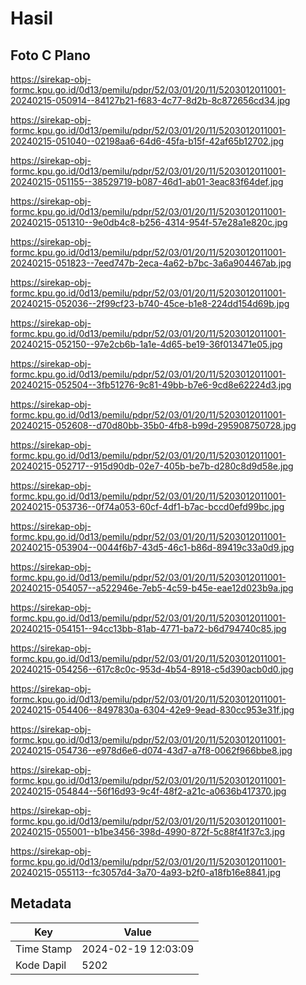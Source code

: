 # Hasil

## Foto C Plano

https://sirekap-obj-formc.kpu.go.id/0d13/pemilu/pdpr/52/03/01/20/11/5203012011001-20240215-050914--84127b21-f683-4c77-8d2b-8c872656cd34.jpg

https://sirekap-obj-formc.kpu.go.id/0d13/pemilu/pdpr/52/03/01/20/11/5203012011001-20240215-051040--02198aa6-64d6-45fa-b15f-42af65b12702.jpg

https://sirekap-obj-formc.kpu.go.id/0d13/pemilu/pdpr/52/03/01/20/11/5203012011001-20240215-051155--38529719-b087-46d1-ab01-3eac83f64def.jpg

https://sirekap-obj-formc.kpu.go.id/0d13/pemilu/pdpr/52/03/01/20/11/5203012011001-20240215-051310--9e0db4c8-b256-4314-954f-57e28a1e820c.jpg

https://sirekap-obj-formc.kpu.go.id/0d13/pemilu/pdpr/52/03/01/20/11/5203012011001-20240215-051823--7eed747b-2eca-4a62-b7bc-3a6a904467ab.jpg

https://sirekap-obj-formc.kpu.go.id/0d13/pemilu/pdpr/52/03/01/20/11/5203012011001-20240215-052036--2f99cf23-b740-45ce-b1e8-224dd154d69b.jpg

https://sirekap-obj-formc.kpu.go.id/0d13/pemilu/pdpr/52/03/01/20/11/5203012011001-20240215-052150--97e2cb6b-1a1e-4d65-be19-36f013471e05.jpg

https://sirekap-obj-formc.kpu.go.id/0d13/pemilu/pdpr/52/03/01/20/11/5203012011001-20240215-052504--3fb51276-9c81-49bb-b7e6-9cd8e62224d3.jpg

https://sirekap-obj-formc.kpu.go.id/0d13/pemilu/pdpr/52/03/01/20/11/5203012011001-20240215-052608--d70d80bb-35b0-4fb8-b99d-295908750728.jpg

https://sirekap-obj-formc.kpu.go.id/0d13/pemilu/pdpr/52/03/01/20/11/5203012011001-20240215-052717--915d90db-02e7-405b-be7b-d280c8d9d58e.jpg

https://sirekap-obj-formc.kpu.go.id/0d13/pemilu/pdpr/52/03/01/20/11/5203012011001-20240215-053736--0f74a053-60cf-4df1-b7ac-bccd0efd99bc.jpg

https://sirekap-obj-formc.kpu.go.id/0d13/pemilu/pdpr/52/03/01/20/11/5203012011001-20240215-053904--0044f6b7-43d5-46c1-b86d-89419c33a0d9.jpg

https://sirekap-obj-formc.kpu.go.id/0d13/pemilu/pdpr/52/03/01/20/11/5203012011001-20240215-054057--a522946e-7eb5-4c59-b45e-eae12d023b9a.jpg

https://sirekap-obj-formc.kpu.go.id/0d13/pemilu/pdpr/52/03/01/20/11/5203012011001-20240215-054151--94cc13bb-81ab-4771-ba72-b6d794740c85.jpg

https://sirekap-obj-formc.kpu.go.id/0d13/pemilu/pdpr/52/03/01/20/11/5203012011001-20240215-054256--617c8c0c-953d-4b54-8918-c5d390acb0d0.jpg

https://sirekap-obj-formc.kpu.go.id/0d13/pemilu/pdpr/52/03/01/20/11/5203012011001-20240215-054406--8497830a-6304-42e9-9ead-830cc953e31f.jpg

https://sirekap-obj-formc.kpu.go.id/0d13/pemilu/pdpr/52/03/01/20/11/5203012011001-20240215-054736--e978d6e6-d074-43d7-a7f8-0062f966bbe8.jpg

https://sirekap-obj-formc.kpu.go.id/0d13/pemilu/pdpr/52/03/01/20/11/5203012011001-20240215-054844--56f16d93-9c4f-48f2-a21c-a0636b417370.jpg

https://sirekap-obj-formc.kpu.go.id/0d13/pemilu/pdpr/52/03/01/20/11/5203012011001-20240215-055001--b1be3456-398d-4990-872f-5c88f41f37c3.jpg

https://sirekap-obj-formc.kpu.go.id/0d13/pemilu/pdpr/52/03/01/20/11/5203012011001-20240215-055113--fc3057d4-3a70-4a93-b2f0-a18fb16e8841.jpg


## Metadata

| Key        | Value               |
| ---------- | ------------------- |
| Time Stamp | 2024-02-19 12:03:09 |
| Kode Dapil | 5202                |



